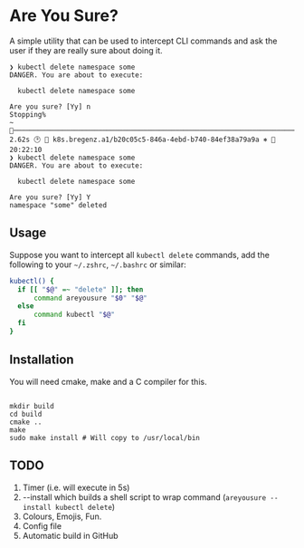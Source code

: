 # Are You Sure?

A simple utility that can be used to intercept CLI commands and ask the user
if they are really sure about doing it.

```text
❯ kubectl delete namespace some
DANGER. You are about to execute: 

  kubectl delete namespace some

Are you sure? [Yy] n
Stopping%                                                                                                                                                                                                                                      ~ ─────────────────────────────────────────────────────────────────────────────────────────────────────────────────────────────────────────────────────────── 2.62s 🕑  k8s.bregenz.a1/b20c05c5-846a-4ebd-b740-84ef38a79a9a ⎈  20:22:10 
❯ kubectl delete namespace some
DANGER. You are about to execute: 

  kubectl delete namespace some

Are you sure? [Yy] Y
namespace "some" deleted

```

## Usage

Suppose you want to intercept all `kubectl delete` commands, add the following to your
`~/.zshrc`, `~/.bashrc` or similar:


```bash
kubectl() {
  if [[ "$@" =~ "delete" ]]; then
      command areyousure "$0" "$@"
  else
      command kubectl "$@"
  fi
}
```

## Installation

You will need cmake, make and a C compiler for this.

```shell

mkdir build
cd build
cmake ..
make
sudo make install # Will copy to /usr/local/bin
```

## TODO

1. Timer (i.e. will execute in 5s)
2. --install which builds a shell script to wrap command (`areyousure --install kubectl delete`)
3. Colours, Emojis, Fun.
4. Config file
5. Automatic build in GitHub
